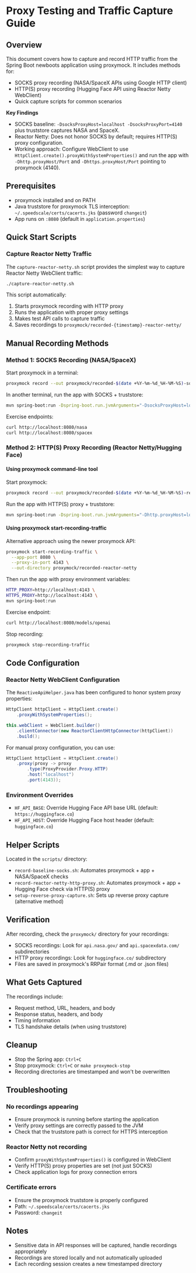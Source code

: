 # Proxy Testing and Traffic Capture Guide

## Overview
This document covers how to capture and record HTTP traffic from the Spring Boot newboots application using proxymock. It includes methods for:
- SOCKS proxy recording (NASA/SpaceX APIs using Google HTTP client)
- HTTP(S) proxy recording (Hugging Face API using Reactor Netty WebClient)
- Quick capture scripts for common scenarios

**Key Findings**
- SOCKS baseline: `-DsocksProxyHost=localhost -DsocksProxyPort=4140` plus truststore captures NASA and SpaceX.
- Reactor Netty: Does not honor SOCKS by default; requires HTTP(S) proxy configuration.
- Working approach: Configure WebClient to use `HttpClient.create().proxyWithSystemProperties()` and run the app with `-Dhttp.proxyHost/Port` and `-Dhttps.proxyHost/Port` pointing to proxymock (4140).

## Prerequisites
- proxymock installed and on PATH
- Java truststore for proxymock TLS interception: `~/.speedscale/certs/cacerts.jks` (password `changeit`)
- App runs on `:8080` (default in `application.properties`)

## Quick Start Scripts

### Capture Reactor Netty Traffic
The `capture-reactor-netty.sh` script provides the simplest way to capture Reactor Netty WebClient traffic:

```bash
./capture-reactor-netty.sh
```

This script automatically:
1. Starts proxymock recording with HTTP proxy
2. Runs the application with proper proxy settings
3. Makes test API calls to capture traffic
4. Saves recordings to `proxymock/recorded-{timestamp}-reactor-netty/`

## Manual Recording Methods

### Method 1: SOCKS Recording (NASA/SpaceX)
Start proxymock in a terminal:
```bash
proxymock record --out proxymock/recorded-$(date +%Y-%m-%d_%H-%M-%S)-socks --app-port 8080
```

In another terminal, run the app with SOCKS + truststore:
```bash
mvn spring-boot:run -Dspring-boot.run.jvmArguments="-DsocksProxyHost=localhost -DsocksProxyPort=4140 -Djavax.net.ssl.trustStore=$HOME/.speedscale/certs/cacerts.jks -Djavax.net.ssl.trustStorePassword=changeit"
```

Exercise endpoints:
```bash
curl http://localhost:8080/nasa
curl http://localhost:8080/spacex
```

### Method 2: HTTP(S) Proxy Recording (Reactor Netty/Hugging Face)

#### Using proxymock command-line tool
Start proxymock:
```bash
proxymock record --out proxymock/recorded-$(date +%Y-%m-%d_%H-%M-%S)-reactor-http --app-port 8080
```

Run the app with HTTP(S) proxy + truststore:
```bash
mvn spring-boot:run -Dspring-boot.run.jvmArguments="-Dhttp.proxyHost=localhost -Dhttp.proxyPort=4140 -Dhttps.proxyHost=localhost -Dhttps.proxyPort=4140 -Djavax.net.ssl.trustStore=$HOME/.speedscale/certs/cacerts.jks -Djavax.net.ssl.trustStorePassword=changeit"
```

#### Using proxymock start-recording-traffic
Alternative approach using the newer proxymock API:
```bash
proxymock start-recording-traffic \
  --app-port 8080 \
  --proxy-in-port 4143 \
  --out-directory proxymock/recorded-reactor-netty
```

Then run the app with proxy environment variables:
```bash
HTTP_PROXY=http://localhost:4143 \
HTTPS_PROXY=http://localhost:4143 \
mvn spring-boot:run
```

Exercise endpoint:
```bash
curl http://localhost:8080/models/openai
```

Stop recording:
```bash
proxymock stop-recording-traffic
```

## Code Configuration

### Reactor Netty WebClient Configuration
The `ReactiveApiHelper.java` has been configured to honor system proxy properties:

```java
HttpClient httpClient = HttpClient.create()
    .proxyWithSystemProperties();

this.webClient = WebClient.builder()
    .clientConnector(new ReactorClientHttpConnector(httpClient))
    .build();
```

For manual proxy configuration, you can use:
```java
HttpClient httpClient = HttpClient.create()
    .proxy(proxy -> proxy
        .type(ProxyProvider.Proxy.HTTP)
        .host("localhost")
        .port(4143));
```

### Environment Overrides
- `HF_API_BASE`: Override Hugging Face API base URL (default: `https://huggingface.co`)
- `HF_API_HOST`: Override Hugging Face host header (default: `huggingface.co`)

## Helper Scripts
Located in the `scripts/` directory:
- `record-baseline-socks.sh`: Automates proxymock + app + NASA/SpaceX checks
- `record-reactor-netty-http-proxy.sh`: Automates proxymock + app + Hugging Face check via HTTP(S) proxy
- `setup-reverse-proxy-capture.sh`: Sets up reverse proxy capture (alternative method)

## Verification
After recording, check the `proxymock/` directory for your recordings:
- SOCKS recordings: Look for `api.nasa.gov/` and `api.spacexdata.com/` subdirectories
- HTTP proxy recordings: Look for `huggingface.co/` subdirectory
- Files are saved in proxymock's RRPair format (.md or .json files)

## What Gets Captured
The recordings include:
- Request method, URL, headers, and body
- Response status, headers, and body
- Timing information
- TLS handshake details (when using truststore)

## Cleanup
- Stop the Spring app: `Ctrl+C`
- Stop proxymock: `Ctrl+C` or `make proxymock-stop`
- Recording directories are timestamped and won't be overwritten

## Troubleshooting

### No recordings appearing
- Ensure proxymock is running before starting the application
- Verify proxy settings are correctly passed to the JVM
- Check that the truststore path is correct for HTTPS interception

### Reactor Netty not recording
- Confirm `proxyWithSystemProperties()` is configured in WebClient
- Verify HTTP(S) proxy properties are set (not just SOCKS)
- Check application logs for proxy connection errors

### Certificate errors
- Ensure the proxymock truststore is properly configured
- Path: `~/.speedscale/certs/cacerts.jks`
- Password: `changeit`

## Notes
- Sensitive data in API responses will be captured, handle recordings appropriately
- Recordings are stored locally and not automatically uploaded
- Each recording session creates a new timestamped directory